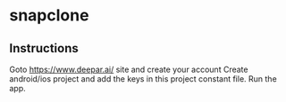 # snapclone

<h2>Instructions</h2>

Goto https://www.deepar.ai/ site and create your account
Create android/ios project and add the keys in this project constant file.
Run the app.




